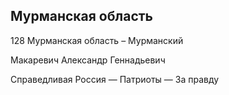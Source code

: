 ## Мурманская область
   
   128 Мурманская область – Мурманский
   
   Макаревич Александр Геннадьевич
   
   Справедливая Россия — Патриоты — За правду
   
